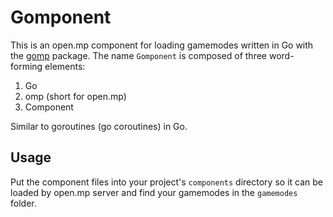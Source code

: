 Gomponent
==================================

This is an open.mp component for loading gamemodes written in Go with the [gomp](https://github.com/kodeyeen/gomp) package.
The name `Gomponent` is composed of three word-forming elements:
1. Go
2. omp (short for open.mp)
3. Component

Similar to goroutines (go coroutines) in Go.

## Usage

Put the component files into your project's `components` directory so it can be loaded by open.mp server and find your gamemodes in the `gamemodes` folder.
